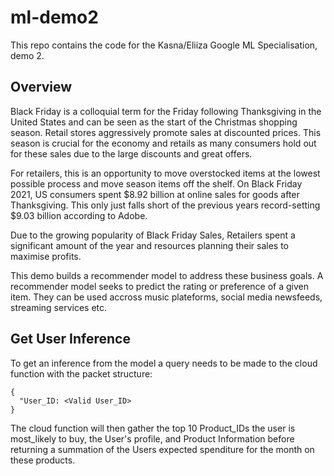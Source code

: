 # ml-demo2

This repo contains the code for the Kasna/Eliiza Google ML Specialisation, demo 2.

## Overview

Black Friday is a colloquial term for the Friday following Thanksgiving in the United States and can be seen as the start of the Christmas shopping season. Retail stores aggressively promote sales at discounted prices. This season is crucial for the economy and retails as many consumers hold out for these sales due to the large discounts and great offers. 

For retailers, this is an opportunity to move overstocked items at the lowest possible process and move season items off the shelf. On Black Friday 2021, US consumers spent $8.92 billion at online sales for goods after Thanksgiving. This only just falls short of the previous years record-setting $9.03 billion according to Adobe.

Due to the growing popularity of Black Friday Sales, Retailers spent a significant amount of the year and resources planning their sales to maximise profits.

This demo builds a recommender model to address these business goals. A recommender model seeks to predict the rating or preference of a given item. They can be used accross music plateforms, social media newsfeeds, streaming services etc.


## Get User Inference
To get an inference from the model a query needs to be made to the cloud function with the packet structure: 

```
{
  "User_ID: <Valid User_ID>
}
```

The cloud function will then gather the top 10 Product_IDs the user is most_likely to buy, the User's profile, and Product Information before returning a summation of the Users expected spenditure for the month on these products.
